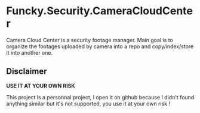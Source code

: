 # Funcky.Security.CameraCloudCenter
Camera Cloud Center is a security footage manager.
Main goal is to organize the footages uploaded by camera into a repo and copy/index/store it into another one.

## Disclaimer
**USE IT AT YOUR OWN RISK**

This project is a personnal project, I open it on github because I didn't found anything similar but it's not supported, you use it at your own risk !